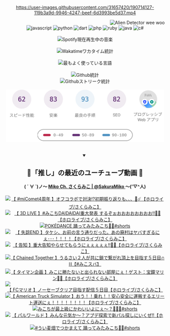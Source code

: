 <!-- START: HERO IMAGE GIF ////////// ////////// ////////// -->
<!-- <img src="@/../assets/img/gaming/ghost-of-tsushima.gif" width="100%"  alt="nellyXinwei's Hero Gif Image"/> -->
<!-- END: HERO IMAGE GIF ////////// ////////// ////////// -->

<div align="center" >  
  
<!-- START:ワンピース 第1015話「ルフィはRED ROCを使う」 -->
<https://user-images.githubusercontent.com/31657420/190714127-119b3a9d-9946-4247-beef-6d3993be5d37.mp4>
<!-- END:ワンピース 第1015話「ルフィはRED ROCを使う」 -->

<!-- START:VISITOR COUNTER -->
<div width="100%" align="right">
<img src="https://komarev.com/ghpvc/?username=nellyXinwei&label=🛸&color=grey&style=for-the-badge&labelcolor=ffffff" alt="Alien Detector wee woo"/>
</div>
<!-- END:VISITOR COUNTER -->

<!-- START: PROGRAMMING LANGUAGES -->
<!-- 色彩 Color Scheme:
#961E3A, #8A0D42, #5A0640, #4F265E, #2B355A, #3E759B, #CC4246,
#BB2649, #AD1052, #700750, #633075, #364270, #4E92C2, #FF5357
Sauce: https://www.webcreatorbox.com/inspiration/pantone-2023
-->

<img src="https://img.shields.io/badge/javascript%20-%23BB2649.svg?&style=for-the-badge&logo=javascript&logoColor=white&labelColor=961E3A" alt="javascript"/>
<img src="https://img.shields.io/badge/python%20-%23AD1052.svg?&style=for-the-badge&logo=python&logoColor=white&labelColor=8A0D42" alt="python" />
<img src="https://img.shields.io/badge/dart%20-%23700750.svg?&style=for-the-badge&logo=dart&logoColor=white&labelColor=5A0640" alt="dart"/>
<img src="https://img.shields.io/badge/php%20-%23633075.svg?&style=for-the-badge&logo=php&logoColor=white&labelColor=4F265E" alt="php"/>
<img src="https://img.shields.io/badge/ruby%20-%23364270.svg?&style=for-the-badge&logo=ruby&logoColor=white&labelColor=2B355A" alt="ruby"/>
<img src="https://img.shields.io/badge/java%20-%234E92C2.svg?&style=for-the-badge&logo=openjdk&logoColor=white&labelColor=3E759B" alt="java"/>
<img src="https://img.shields.io/badge/c%23-%23FF5357.svg?style=for-the-badge&logo=c-sharp&logoColor=white&labelColor=CC4246" alt="c#"/>  
<!-- END: PROGRAMMING LANGUAGES -->

<br>
<br>

<!-- START: MUSIC STATUS -->
  <!-- <a href="https://newojima-gsrs-20220114.vercel.app/api/now-playing?open">
    <img src="https://newojima-gsrs-20220114.vercel.app/api/now-playing" alt="Spotify現在再生中の音楽">
  </a> -->
  <img src="https://newojima-grss-20230114.vercel.app/api/spotify?border_color=transparent" alt="Spotify現在再生中の音楽" width="280px">
<!-- END: MUSIC STATUS -->

<br>
<br>

<!-- START: GITHUB STATUS -->
<!-- 色彩 Color Scheme:  #BB2649, #AD1052, #700750, #633075 -->
<img align="center" src="https://newojima-grs-20230109.vercel.app/api/wakatime?username=newojima&layout=compact&langs_count=10&locale=ja&hide_title=false&title_color=fff&hide_border=true&text_color=fff&bg_color=BB2649,BB2649,633075,633075&hide=other,css,html,bash,xml,git%20config,makefile,properties,yaml,markdown,text,json,jsx" alt="Wakatimeワカタイム統計" width="500px"/>

<br>
<br>

<!-- 色彩 Color Scheme:  #633075, #364270, #4E92C2 -->
  <img align="center" src="https://newojima-grs-20230109.vercel.app/api/top-langs?username=newojima&layout=compact&text_color=fff&icon_color=fff&hide_border=true&&locale=ja&hide_title=false&title_color=fff&include_all_commits=true&card_width=445&langs_count=11&hide=c%23,powershell,shaderlab,hlsl,makefile,jupyter%20notebook,python,html,css,shell,batchfile,less,liquid,hack,scss&bg_color=4F265E,633075,4E92C2" alt="最もよく使っている言語" width="500px"/>

<br>
<br>

<!-- 色彩 Color Scheme:  #4E92C2, #FF5357 -->
  <img align="center" src="https://newojima-grs-20230109.vercel.app/api?username=newojima&rank_icon=github&show_icons=true&&locale=ja&title_color=fff&text_color=fff&icon_color=fff&hide_border=true&hide_title=false&count_private=true&include_all_commits=true&card_width=495&disable_animations=true&bg_color=4E92C2,4E92C2,FF5357" alt="Github統計" width="500px"/>

<br>

<img align="center" src="https://streak-stats.demolab.com?user=newojima&theme=dark&hide_border=true&locale=ja&ring=BB2649&stroke=222222&background=151515&sideLabels=BB2649&currStreakLabel=ffffff&border=BB2649&fire=FF5357&currStreakNum=ffffff&sideNums=FF5357&dates=ffffff" alt="Githubストリーク統計" width="500px"/>

<br>
<br>

  <img align="center" width="500px" src="@/../assets/img/page-insights.svg" alt="Githubページの洞察"/>
  
</div>
<!-- END: GITHUB STATUS -->

<br>
<br>

<div align="center">
<details open>
  <summary>

  </summary>

  <h2 align="center">🌸「推し」の最近のユーチューブ動画 🌸</h2>
  <h4>
  ( ´ ∀ `)ノ～ 
  <a href="https://www.youtube.com/@SakuraMiko">Miko Ch. さくらみこ | @SakuraMiko
  </a>
   ～('▽^人)
  </h4>

  <!-- BEGIN YOUTUBE-CARDS -->
<a href="https://www.youtube.com/watch?v=1tUL-AI4U-s"><img src="https://ytcards.demolab.com/?id=1tUL-AI4U-s&title=%E3%80%90+%23miComet4%E5%91%A8%E5%B9%B4+%E3%80%91%E3%82%AA%E3%83%95%E3%82%B3%E3%83%A9%E3%83%9C%E3%81%A7%E5%AF%BE%E6%B1%BA%E2%81%89%EF%B8%8F%E5%88%9D%E6%9C%9F%E6%8C%AF%E3%82%8A%E8%BF%94%E3%82%8A%E3%82%82%E3%80%81%E3%80%81%E3%80%81%F0%9F%8C%B8%E2%98%84%EF%B8%8F%E3%80%90%E3%83%9B%E3%83%AD%E3%83%A9%E3%82%A4%E3%83%96%2F%E3%81%95%E3%81%8F%E3%82%89%E3%81%BF%E3%81%93%E3%80%91&lang=ja&timestamp=1721397604&background_color=%230d1117&title_color=%23ffffff&stats_color=%23dedede&max_title_lines=1&width=187&border_radius=5&duration=6463" alt="【 #miComet4周年 】オフコラボで対決⁉️初期振り返りも、、、🌸☄️【ホロライブ/さくらみこ】" title="【 #miComet4周年 】オフコラボで対決⁉️初期振り返りも、、、🌸☄️【ホロライブ/さくらみこ】"></a>
<a href="https://www.youtube.com/watch?v=lJLs49hA84g"><img src="https://ytcards.demolab.com/?id=lJLs49hA84g&title=%E3%80%90+3D+LIVE+%E3%80%91%23%E3%81%BF%E3%81%93%E3%81%A1DAIDAIDAI%E9%87%8D%E5%A4%A7%E7%99%BA%E8%A1%A8+%E3%81%99%E3%82%8B%E3%81%9E%E3%81%89%E3%81%8A%E3%81%8A%E3%81%8A%E3%81%8A%E3%81%8A%E3%81%8A%E3%81%8A%E3%81%8A%E2%80%BC%F0%9F%8C%B8%F0%9F%8E%89%E3%80%90%E3%83%9B%E3%83%AD%E3%83%A9%E3%82%A4%E3%83%96%2F%E3%81%95%E3%81%8F%E3%82%89%E3%81%BF%E3%81%93%E3%80%91&lang=ja&timestamp=1721310159&background_color=%230d1117&title_color=%23ffffff&stats_color=%23dedede&max_title_lines=1&width=187&border_radius=5&duration=0" alt="【 3D LIVE 】#みこちDAIDAIDAI重大発表 するぞぉおおおおおおおお‼🌸🎉【ホロライブ/さくらみこ】" title="【 3D LIVE 】#みこちDAIDAIDAI重大発表 するぞぉおおおおおおおお‼🌸🎉【ホロライブ/さくらみこ】"></a>
<a href="https://www.youtube.com/watch?v=UeZSXhGxCLg"><img src="https://ytcards.demolab.com/?id=UeZSXhGxCLg&title=POK%C3%89DANCE+%E8%B8%8A%E3%81%A3%E3%81%A6%E3%81%BF%E3%81%9F%E3%81%BF%E3%81%93%E3%81%A1%F0%9F%8C%B8%F0%9F%95%BA%23shorts&lang=ja&timestamp=1721271616&background_color=%230d1117&title_color=%23ffffff&stats_color=%23dedede&max_title_lines=1&width=187&border_radius=5&duration=23" alt="POKÉDANCE 踊ってみたみこち🌸🕺#shorts" title="POKÉDANCE 踊ってみたみこち🌸🕺#shorts"></a>
<a href="https://www.youtube.com/watch?v=fQoE1RHK7ps"><img src="https://ytcards.demolab.com/?id=fQoE1RHK7ps&title=%E3%80%90+%E5%A4%B1%E8%B8%AAEND+%E3%80%91%E3%82%BF%E3%82%B1%E3%82%B7%E3%80%81%E3%81%8A%E5%89%8D%E3%81%AE%E8%A8%80%E3%81%86%E9%80%9A%E3%82%8A%E3%81%A0%E3%81%A3%E3%81%9F%E3%80%82%E3%81%82%E3%81%AE%E5%BB%83%E6%9D%91%E3%81%AF%E3%83%A4%E3%83%90%E3%81%99%E3%81%8E%E3%82%8B%E3%81%AB%E3%81%87%EF%BD%A5%EF%BD%A5%EF%BD%A5%EF%BC%81%EF%BC%81%EF%BC%81%EF%BC%81%E3%80%90%E3%83%9B%E3%83%AD%E3%83%A9%E3%82%A4%E3%83%96%2F%E3%81%95%E3%81%8F%E3%82%89%E3%81%BF%E3%81%93%E3%80%91&lang=ja&timestamp=1721217940&background_color=%230d1117&title_color=%23ffffff&stats_color=%23dedede&max_title_lines=1&width=187&border_radius=5&duration=3585" alt="【 失踪END 】タケシ、お前の言う通りだった。あの廃村はヤバすぎるにぇ･･･！！！！【ホロライブ/さくらみこ】" title="【 失踪END 】タケシ、お前の言う通りだった。あの廃村はヤバすぎるにぇ･･･！！！！【ホロライブ/さくらみこ】"></a>
<a href="https://www.youtube.com/watch?v=Ha8XBV2FEmM"><img src="https://ytcards.demolab.com/?id=Ha8XBV2FEmM&title=%E3%80%90+%E5%91%8A%E7%9F%A5+%E3%80%91%E9%87%8D%E5%A4%A7%E5%91%8A%E7%9F%A5%E3%82%84%E3%82%89%E3%81%9B%E3%81%A6%E3%82%82%E3%82%89%E3%81%86%E3%81%AB%E3%81%87%E3%81%87%E3%81%87%E3%81%87%E3%81%87%E2%80%BC%F0%9F%8E%89%F0%9F%8C%B8%E3%80%90%E3%83%9B%E3%83%AD%E3%83%A9%E3%82%A4%E3%83%96%2F%E3%81%95%E3%81%8F%E3%82%89%E3%81%BF%E3%81%93%E3%80%91&lang=ja&timestamp=1721141944&background_color=%230d1117&title_color=%23ffffff&stats_color=%23dedede&max_title_lines=1&width=187&border_radius=5&duration=6531" alt="【 告知 】重大告知やらせてもらうにぇぇぇぇぇ‼🎉🌸【ホロライブ/さくらみこ】" title="【 告知 】重大告知やらせてもらうにぇぇぇぇぇ‼🎉🌸【ホロライブ/さくらみこ】"></a>
<a href="https://www.youtube.com/watch?v=-rzJhrdA0pI"><img src="https://ytcards.demolab.com/?id=-rzJhrdA0pI&title=%E3%80%90+Chained+Together+%E3%80%91%E3%81%86%E3%82%8B%E3%81%95%E3%81%84%EF%BC%92%E4%BA%BA%E3%81%8C%E5%85%B1%E3%81%AB%E9%8E%96%E3%81%A7%E7%B9%8B%E3%81%8C%E3%82%8C%E9%A0%82%E4%B8%8A%E3%82%92%E7%9B%AE%E6%8C%87%E3%81%99%EF%BC%95%E6%97%A5%E7%9B%AE%F0%9F%94%A5%E2%9B%93%E3%80%90%23%E3%81%BF%E3%81%93%E3%82%B9%E3%83%90%E3%80%91&lang=ja&timestamp=1721053908&background_color=%230d1117&title_color=%23ffffff&stats_color=%23dedede&max_title_lines=1&width=187&border_radius=5&duration=8505" alt="【 Chained Together 】うるさい２人が共に鎖で繋がれ頂上を目指す５日目🔥⛓【#みこスバ】" title="【 Chained Together 】うるさい２人が共に鎖で繋がれ頂上を目指す５日目🔥⛓【#みこスバ】"></a>
<a href="https://www.youtube.com/watch?v=5F4t10uQ9pw"><img src="https://ytcards.demolab.com/?id=5F4t10uQ9pw&title=%E3%80%90+%E3%82%BF%E3%82%A4%E3%83%9E%E3%83%B3%E4%BC%81%E7%94%BB+%E3%80%91%E3%81%BF%E3%81%93%E3%81%AB%E5%8B%9D%E3%81%9F%E3%81%AA%E3%81%84%E3%81%A8%E5%87%BA%E3%82%89%E3%82%8C%E3%81%AA%E3%81%84%E9%83%A8%E5%B1%8B%E3%81%AB%E3%81%87%EF%BC%81%E3%82%B2%E3%82%B9%E3%83%88%EF%BC%9A%E5%AE%9D%E9%90%98%E3%83%9E%E3%83%AA%E3%83%B3%F0%9F%8F%B4%E2%80%8D%E2%98%A0%EF%B8%8F%E3%80%90%E3%83%9B%E3%83%AD%E3%83%A9%E3%82%A4%E3%83%96%2F%E3%81%95%E3%81%8F%E3%82%89%E3%81%BF%E3%81%93%E3%80%91&lang=ja&timestamp=1720966483&background_color=%230d1117&title_color=%23ffffff&stats_color=%23dedede&max_title_lines=1&width=187&border_radius=5&duration=7761" alt="【 タイマン企画 】みこに勝たないと出られない部屋にぇ！ゲスト：宝鐘マリン🏴‍☠️【ホロライブ/さくらみこ】" title="【 タイマン企画 】みこに勝たないと出られない部屋にぇ！ゲスト：宝鐘マリン🏴‍☠️【ホロライブ/さくらみこ】"></a>
<a href="https://www.youtube.com/watch?v=8InG3CrroBM"><img src="https://ytcards.demolab.com/?id=8InG3CrroBM&title=%E3%80%90+FC%E3%83%9E%E3%83%AA%E3%82%AA+%E3%80%91%E3%83%8E%E3%83%BC%E3%82%BB%E3%83%BC%E3%83%96%E3%82%AF%E3%83%AA%E3%82%A2%E7%9B%AE%E6%8C%87%E3%81%99%E9%85%8D%E4%BF%A1%EF%BC%95%E6%97%A5%E7%9B%AE%E3%80%90%E3%83%9B%E3%83%AD%E3%83%A9%E3%82%A4%E3%83%96%2F%E3%81%95%E3%81%8F%E3%82%89%E3%81%BF%E3%81%93%E3%80%91&lang=ja&timestamp=1720891120&background_color=%230d1117&title_color=%23ffffff&stats_color=%23dedede&max_title_lines=1&width=187&border_radius=5&duration=17610" alt="【 FCマリオ 】ノーセーブクリア目指す配信５日目【ホロライブ/さくらみこ】" title="【 FCマリオ 】ノーセーブクリア目指す配信５日目【ホロライブ/さくらみこ】"></a>
<a href="https://www.youtube.com/watch?v=EV5-Sp2HO7E"><img src="https://ytcards.demolab.com/?id=EV5-Sp2HO7E&title=%E3%80%90+American+Truck+Simulator+%E3%80%91%E3%81%8A%E3%81%86%EF%BC%81%EF%BC%81%E4%B9%97%E3%82%8C%EF%BC%81%EF%BC%81%E5%AE%89%E5%BF%83%E5%AE%89%E5%85%A8%E3%81%AB%E9%81%8B%E6%90%AC%E3%81%99%E3%82%8B%E3%82%A8%E3%83%AA%E3%83%BC%E3%83%88%E9%81%8B%E9%80%81%E3%81%AB%E3%81%87%EF%BC%81%EF%BC%81%EF%BC%81%EF%BC%81%EF%BC%81%EF%BC%81%EF%BC%81%EF%BC%81%E3%80%90%E3%83%9B%E3%83%AD%E3%83%A9%E3%82%A4%E3%83%96%2F%E3%81%95%E3%81%8F%E3%82%89%E3%81%BF%E3%81%93%E3%80%91&lang=ja&timestamp=1720872864&background_color=%230d1117&title_color=%23ffffff&stats_color=%23dedede&max_title_lines=1&width=187&border_radius=5&duration=3941" alt="【 American Truck Simulator 】おう！！乗れ！！安心安全に運搬するエリート運送にぇ！！！！！！！！【ホロライブ/さくらみこ】" title="【 American Truck Simulator 】おう！！乗れ！！安心安全に運搬するエリート運送にぇ！！！！！！！！【ホロライブ/さくらみこ】"></a>
<a href="https://www.youtube.com/watch?v=bWv4zOCi3nM"><img src="https://ytcards.demolab.com/?id=bWv4zOCi3nM&title=%E3%81%BF%E3%81%93%E3%81%A1%E3%81%8C%E6%9C%80%E4%B8%8A%E7%B4%9A%E3%81%AB%E3%81%8B%E3%82%8F%E3%81%84%E3%81%84%E3%82%88%E3%81%AB%E3%81%87%E3%80%9C%EF%BC%9F%F0%9F%AB%A3%F0%9F%8C%B8%F0%9F%92%97%23shorts&lang=ja&timestamp=1720839620&background_color=%230d1117&title_color=%23ffffff&stats_color=%23dedede&max_title_lines=1&width=187&border_radius=5&duration=20" alt="みこちが最上級にかわいいよにぇ〜？🫣🌸💗#shorts" title="みこちが最上級にかわいいよにぇ〜？🫣🌸💗#shorts"></a>
<a href="https://www.youtube.com/watch?v=zkRoNT7thvk"><img src="https://ytcards.demolab.com/?id=zkRoNT7thvk&title=%E3%80%90+%E3%83%91%E3%83%AB%E3%83%AF%E3%83%BC%E3%83%AB%E3%83%89+%E3%80%91%E3%81%BF%E3%82%93%E3%81%AA%E5%85%83%E6%B0%97%E3%81%8B%EF%BD%9E%EF%BC%9F%E3%82%A2%E3%83%97%E3%83%87%E6%8E%A2%E7%B4%A2%E3%81%A7%E6%96%B0%E3%83%91%E3%83%AB%E6%8E%A2%E3%81%97%E3%81%AB%E3%81%84%E3%81%8F%E3%81%9C%E2%80%BC%E3%80%90%E3%83%9B%E3%83%AD%E3%83%A9%E3%82%A4%E3%83%96%2F%E3%81%95%E3%81%8F%E3%82%89%E3%81%BF%E3%81%93%E3%80%91&lang=ja&timestamp=1720709897&background_color=%230d1117&title_color=%23ffffff&stats_color=%23dedede&max_title_lines=1&width=187&border_radius=5&duration=11141" alt="【 パルワールド 】みんな元気か～？アプデ探索で新パル探しにいくぜ‼【ホロライブ/さくらみこ】" title="【 パルワールド 】みんな元気か～？アプデ探索で新パル探しにいくぜ‼【ホロライブ/さくらみこ】"></a>
<a href="https://www.youtube.com/watch?v=nmoBGTHnZ_s"><img src="https://ytcards.demolab.com/?id=nmoBGTHnZ_s&title=%23%E3%81%86%E3%81%84%E9%BA%A6%E7%95%91%E3%81%A7%E3%81%A4%E3%81%8B%E3%81%BE%E3%81%88%E3%81%A6+%E8%B8%8A%E3%81%A3%E3%81%A6%E3%81%BF%E3%81%9F%E3%81%BF%E3%81%93%E3%81%A1%F0%9F%AB%B6%F0%9F%8F%BB%23shorts&lang=ja&timestamp=1720666829&background_color=%230d1117&title_color=%23ffffff&stats_color=%23dedede&max_title_lines=1&width=187&border_radius=5&duration=12" alt="#うい麦畑でつかまえて 踊ってみたみこち🫶🏻#shorts" title="#うい麦畑でつかまえて 踊ってみたみこち🫶🏻#shorts"></a>
<!-- END YOUTUBE-CARDS -->

</div>
  
</details>
